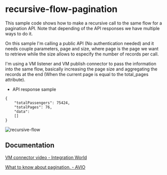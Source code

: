 
# recursive-flow-pagination

This sample code shows how to make a recursive call to the same flow for a pagination API. Note that depending of the API responses
we have multiple ways to do it. 

On this sample I'm calling a public API (No authentication needed) and it needs couple parameters, page and size, where page is the page we want
to retrieve while the size allows to especify the number of records per call.

I'm using a VM listener and VM publish connector to pass the information into the same flow, basically increasing the page size and aggregating the records at the end (When the current page is equal 
to the total_pages attribute).

* API response sample
```
{
    "totalPassengers": 75424,
    "totalPages": 76,
    "data":
    []
}   
```
![recursive-flow](https://user-images.githubusercontent.com/1028534/161580078-57d8095c-5e9c-437f-8565-4c1e17ecd910.png)

## Documentation

[VM connector video - Integration World](https://www.youtube.com/watch?v=X3DrXfoyag0)

[What to know about pagination. - AVIO](https://www.avioconsulting.com/blog/what-to-know-about-pagination-and-mulesoft)








